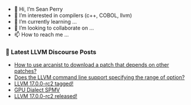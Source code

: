 - 👋 Hi, I’m Sean Perry
- 👀 I’m interested in compilers (c++, COBOL, llvm)
- 🌱 I’m currently learning ...
- 💞️ I’m looking to collaborate on ...
- 📫 How to reach me ...

<!---
s66perry/s66perry is a ✨ special ✨ repository because its `README.md` (this file) appears on your GitHub profile.
You can click the Preview link to take a look at your changes.
--->
### 📕 Latest LLVM Discourse Posts

<!-- DISCOURSE-LLVM:START -->
- [How to use arcanist to download a patch that depends on other patches?](https://discourse.llvm.org/t/how-to-use-arcanist-to-download-a-patch-that-depends-on-other-patches/69178#post_4)
- [Does the LLVM command line support specifying the range of option?](https://discourse.llvm.org/t/does-the-llvm-command-line-support-specifying-the-range-of-option/72659#post_1)
- [LLVM 17.0.0-rc2 tagged!](https://discourse.llvm.org/t/llvm-17-0-0-rc2-tagged/72643#post_5)
- [GPU Dialect SPMV](https://discourse.llvm.org/t/gpu-dialect-spmv/72644#post_3)
- [LLVM 17.0.0-rc2 released!](https://discourse.llvm.org/t/llvm-17-0-0-rc2-released/72658#post_1)
<!-- DISCOURSE-LLVM:END -->
